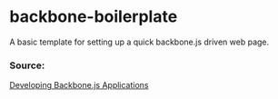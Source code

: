 # backbone-boilerplate
A basic template for setting up a quick backbone.js driven web page.

### Source:
<a href="https://addyosmani.com/backbone-fundamentals/#getting-set-up" target="_blank">Developing Backbone.js Applications</a>
